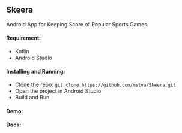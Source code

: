 ## Skeera
Android App for Keeping Score of Popular Sports Games

#### Requirement:
- Kotlin
- Android Studio

#### Installing and Running:
- Clone the repo: `git clone https://github.com/mstva/Skeera.git`
- Open the project in Android Studio
- Build and Run

#### Demo:

#### Docs:
